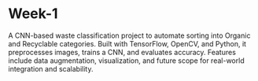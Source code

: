 # Week-1
A CNN-based waste classification project to automate sorting into Organic and Recyclable categories. Built with TensorFlow, OpenCV, and Python, it preprocesses images, trains a CNN, and evaluates accuracy. Features include data augmentation, visualization, and future scope for real-world integration and scalability.
